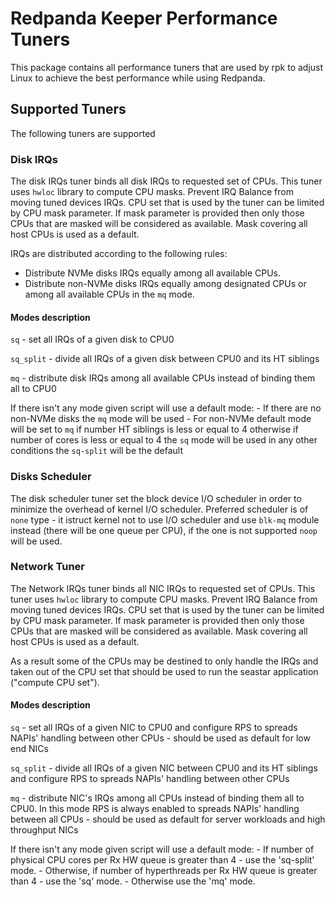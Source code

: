 # Redpanda Keeper Performance Tuners

This package contains all performance tuners that are used by rpk to adjust Linux to achieve the best performance while using Redpanda.

## Supported Tuners

The following tuners are supported

### Disk IRQs

The disk IRQs tuner binds all disk IRQs to requested set of CPUs. This tuner uses `hwloc` library to compute CPU masks. Prevent IRQ Balance from moving tuned devices IRQs. CPU set that is used by the tuner can be limited by CPU mask parameter. If mask parameter is provided then only those CPUs that are masked will be considered as available. Mask covering all host CPUs is used as a default.

IRQs are distributed according to the following rules:

- Distribute NVMe disks IRQs equally among all available CPUs.
- Distribute non-NVMe disks IRQs equally among designated CPUs or among all available CPUs in the `mq` mode.

#### Modes description

 `sq` - set all IRQs of a given disk to CPU0

 `sq_split` - divide all IRQs of a given disk between CPU0 and its HT siblings

 `mq` - distribute disk IRQs among all available CPUs instead of binding them all to CPU0

  If there isn't any mode given script will use a default mode:
     - If there are no non-NVMe disks the `mq` mode will be used
     - For non-NVMe default mode will be set to `mq` if number HT siblings is less or equal to 4 otherwise if number of cores is less or equal to 4 the `sq` mode will be used in any other conditions the `sq-split` will be the default

### Disks Scheduler

The disk scheduler tuner set the block device I/O scheduler in order to minimize the overhead of kernel I/O scheduler. Preferred scheduler is of `none` type - it istruct kernel not to use I/O scheduler and use `blk-mq` module instead (there will be one queue per CPU), if the one is not supported `noop` will be used.

### Network Tuner

The Network IRQs tuner binds all NIC IRQs to requested set of CPUs. This tuner uses `hwloc` library to compute CPU masks. Prevent IRQ Balance from moving tuned devices IRQs. CPU set that is used by the tuner can be limited by CPU mask parameter. If mask parameter is provided then only those CPUs that are masked will be considered as available. Mask covering all host CPUs is used as a default.

As a result some of the CPUs may be destined to only handle the IRQs and taken out of the CPU set that should be used to run the seastar application ("compute CPU set"). 

#### Modes description

 `sq` - set all IRQs of a given NIC to CPU0 and configure RPS
      to spreads NAPIs' handling between other CPUs - should be used as default for low end NICs

 `sq_split` - divide all IRQs of a given NIC between CPU0 and its HT siblings and configure RPS
      to spreads NAPIs' handling between other CPUs

 `mq` - distribute NIC's IRQs among all CPUs instead of binding
      them all to CPU0. In this mode RPS is always enabled to
      spreads NAPIs' handling between all CPUs - should be used as default for server workloads and high throughput NICs

 If there isn't any mode given script will use a default mode:
    - If number of physical CPU cores per Rx HW queue is greater than 4 - use the 'sq-split' mode.
    - Otherwise, if number of hyperthreads per Rx HW queue is greater than 4 - use the 'sq' mode.
    - Otherwise use the 'mq' mode.